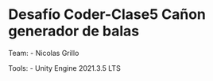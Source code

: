 # Desafío Coder-Clase5 Cañon generador de balas

Team:
    - Nicolas Grillo

Tools:
    - Unity Engine 2021.3.5 LTS


